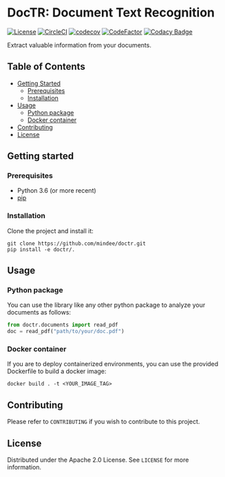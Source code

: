 
# DocTR: Document Text Recognition

[![License](https://img.shields.io/badge/License-Apache%202.0-blue.svg)](LICENSE) [![CircleCI](https://circleci.com/gh/mindee/doctr.svg?style=shield&circle-token=12c96bf5500b9dbe98f4ea0e43ca9c109c7506fe)](https://app.circleci.com/pipelines/github/minde/doctr) [![codecov](https://codecov.io/gh/mindee/doctr/branch/main/graph/badge.svg?token=577MO567NM)](https://codecov.io/gh/mindee/doctr) [![CodeFactor](https://www.codefactor.io/repository/github/publicmindee/doctr/badge?s=bae07db86bb079ce9d6542315b8c6e70fa708a7e)](https://www.codefactor.io/repository/github/publicmindee/doctr) [![Codacy Badge](https://api.codacy.com/project/badge/Grade/340a76749b634586a498e1c0ab998f08)](https://app.codacy.com/gh/mindee/doctr?utm_source=github.com&utm_medium=referral&utm_content=mindee/doctr&utm_campaign=Badge_Grade)

Extract valuable information from your documents.



## Table of Contents

* [Getting Started](#getting-started)
  * [Prerequisites](#prerequisites)
  * [Installation](#installation)
* [Usage](#usage)
  * [Python package](#python-package)
  * [Docker container](#docker-container)
* [Contributing](#contributing)
* [License](#license)



## Getting started

### Prerequisites

- Python 3.6 (or more recent)
- [pip](https://pip.pypa.io/en/stable/)

### Installation

Clone the project and install it:

```shell
git clone https://github.com/mindee/doctr.git
pip install -e doctr/.
```



## Usage

### Python package

You can use the library like any other python package to analyze your documents as follows:

```python
from doctr.documents import read_pdf
doc = read_pdf("path/to/your/doc.pdf")
```

### Docker container

If you are to deploy containerized environments, you can use the provided Dockerfile to build a docker image:

```shell
docker build . -t <YOUR_IMAGE_TAG>
```



## Contributing

Please refer to `CONTRIBUTING` if you wish to contribute to this project.



## License

Distributed under the Apache 2.0 License. See `LICENSE` for more information.